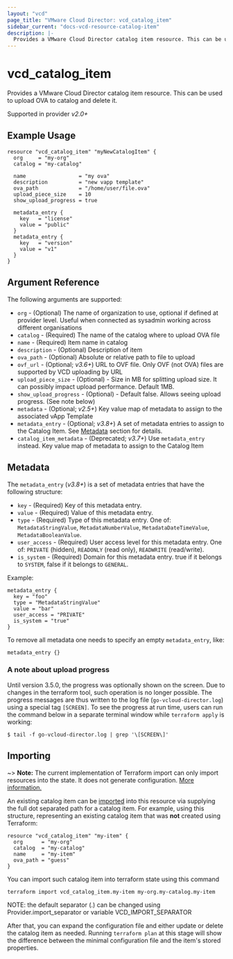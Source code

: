 ```yaml
---
layout: "vcd"
page_title: "VMware Cloud Director: vcd_catalog_item"
sidebar_current: "docs-vcd-resource-catalog-item"
description: |-
  Provides a VMware Cloud Director catalog item resource. This can be used to upload and delete OVA file inside a catalog.
---
```


# vcd\_catalog\_item

Provides a VMware Cloud Director catalog item resource. This can be used to upload OVA to catalog and delete it.

Supported in provider *v2.0+*

## Example Usage

```hcl
resource "vcd_catalog_item" "myNewCatalogItem" {
  org     = "my-org"
  catalog = "my-catalog"

  name                 = "my ova"
  description          = "new vapp template"
  ova_path             = "/home/user/file.ova"
  upload_piece_size    = 10
  show_upload_progress = true

  metadata_entry {
    key   = "license"
    value = "public"
  }
  metadata_entry {
    key   = "version"
    value = "v1"
  }
}
```

## Argument Reference

The following arguments are supported:

* `org` - (Optional) The name of organization to use, optional if defined at provider level. Useful when connected as sysadmin working across different organisations
* `catalog` - (Required) The name of the catalog where to upload OVA file
* `name` - (Required) Item name in catalog
* `description` - (Optional) Description of item
* `ova_path` - (Optional) Absolute or relative path to file to upload
* `ovf_url` - (Optional; *v3.6+*) URL to OVF file. Only OVF (not OVA) files are supported by VCD uploading by URL
* `upload_piece_size` - (Optional) - Size in MB for splitting upload size. It can possibly impact upload performance. Default 1MB.
* `show_upload_progress` - (Optional) - Default false. Allows seeing upload progress. (See note below)
* `metadata` - (Optional; *v2.5+*) Key value map of metadata to assign to the associated vApp Template
* `metadata_entry` - (Optional; *v3.8+*) A set of metadata entries to assign to the Catalog Item. See [Metadata](#metadata) section for details.
* `catalog_item_metadata` - (Deprecated; *v3.7+*) Use `metadata_entry` instead.  Key value map of metadata to assign to the Catalog Item

<a id="metadata"></a>
## Metadata

The `metadata_entry` (*v3.8+*) is a set of metadata entries that have the following structure:

* `key` - (Required) Key of this metadata entry.
* `value` - (Required) Value of this metadata entry.
* `type` - (Required) Type of this metadata entry. One of: `MetadataStringValue`, `MetadataNumberValue`, `MetadataDateTimeValue`, `MetadataBooleanValue`.
* `user_access` - (Required) User access level for this metadata entry. One of: `PRIVATE` (hidden), `READONLY` (read only), `READWRITE` (read/write).
* `is_system` - (Required) Domain for this metadata entry. true if it belongs to `SYSTEM`, false if it belongs to `GENERAL`.

Example:

```hcl
metadata_entry {
  key = "foo"
  type = "MetadataStringValue"
  value = "bar"
  user_access = "PRIVATE"
  is_system = "true"
}
```

To remove all metadata one needs to specify an empty `metadata_entry`, like:

```hcl
metadata_entry {}
```

### A note about upload progress

Until version 3.5.0, the progress was optionally shown on the screen. Due to changes in the terraform tool, such operation
is no longer possible. The progress messages are thus written to the log file (`go-vcloud-director.log`) using a special
tag `[SCREEN]`. To see the progress at run time, users can run the command below in a separate terminal window while 
`terraform apply` is working:

```
$ tail -f go-vcloud-director.log | grep '\[SCREEN\]'
```

## Importing

~> **Note:** The current implementation of Terraform import can only import resources into the state. It does not generate
configuration. [More information.][docs-import]

An existing catalog item can be [imported][docs-import] into this resource via supplying the full dot separated path for a
catalog item. For example, using this structure, representing an existing catalog item that was **not** created using Terraform:

```hcl
resource "vcd_catalog_item" "my-item" {
  org      = "my-org"
  catalog  = "my-catalog"
  name     = "my-item"
  ova_path = "guess"
}
```

You can import such catalog item into terraform state using this command

```
terraform import vcd_catalog_item.my-item my-org.my-catalog.my-item
```

NOTE: the default separator (.) can be changed using Provider.import_separator or variable VCD_IMPORT_SEPARATOR

[docs-import]:https://www.terraform.io/docs/import/

After that, you can expand the configuration file and either update or delete the catalog item as needed. Running `terraform plan`
at this stage will show the difference between the minimal configuration file and the item's stored properties.
